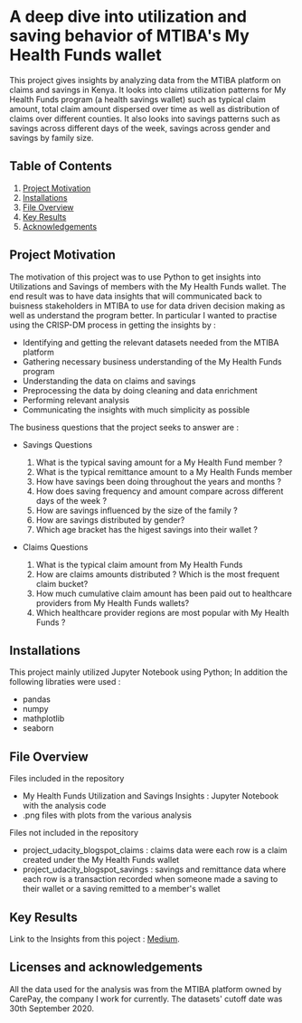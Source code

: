 # A deep dive  into utilization and saving behavior of MTIBA's My Health Funds wallet
This project gives insights by analyzing data from the MTIBA platform on claims and savings in Kenya. It looks into claims utilization patterns for My Health Funds program (a health savings wallet) such as typical claim amount, total claim amount dispersed over time as well as distribution of claims over different counties. It also looks into savings patterns such as savings across different days of the week, savings across gender and savings by family size.

## Table of Contents
1. [Project Motivation](#motivation)
2. [Installations](#installations)
3. [File Overview](#overview)
4. [Key Results](#results)
5. [Acknowledgements](#acknowledgements)

## <a id="motivation"/> Project Motivation
The motivation of this project was to use Python to get insights into Utilizations and Savings  of members with the My Health Funds wallet. The end result was to have data insights that will communicated back to buisness stakeholders in MTIBA to use for data driven decision making  as well as understand the program better. In particular I wanted to practise using the CRISP-DM process in getting the insights by :
- Identifying and getting the relevant datasets needed from the MTIBA platform
- Gathering necessary business understanding of the My Health Funds program
- Understanding the data on claims and savings
- Preprocessing the data by doing cleaning and data enrichment
- Performing relevant analysis
- Communicating the insights with much simplicity as possible

The business questions that the project seeks to answer are :
- Savings Questions
    1. What is the typical saving amount for a My Health Fund member ?
    2. What is the typical remittance amount to a My Health Funds member
    3. How have savings been doing throughout the years and months ?
    4. How does saving frequency and amount compare across different days of the week ?
    5. How are savings influenced by the size of the family ?
    6. How are savings distributed by gender?
    7. Which age bracket has the higest savings into their wallet ?

- Claims Questions
    1. What is the typical claim amount from My Health Funds
    2. How are claims amounts distributed ? Which is the most frequent claim bucket?
    3. How much cumulative claim amount has been paid out to healthcare providers from My Health Funds wallets?
    4. Which healthcare provider regions are most popular with My Health Funds ?

## <a id="installations"/> Installations
This project mainly utilized Jupyter Notebook using Python; In addition the  following libraties were used :
- pandas
- numpy
- mathplotlib
- seaborn

##  <a id="overview"/> File Overview
Files included in the repository
- My Health Funds Utilization and Savings Insights : Jupyter Notebook with the analysis code
- .png files with plots from the various analysis

Files not included in the repository
- project_udacity_blogspot_claims : claims data were each row is a claim created under the My Health Funds wallet
- project_udacity_blogspot_savings : savings and remittance data where each row is a transaction recorded when someone made a saving to their wallet or a saving remitted to a member's wallet


## <a id="results"/> Key Results
Link to the Insights from this poject : [Medium](https://medium.com/carepay-stories/saving-for-healthcare-a-deep-dive-into-m-tibas-savings-wallet-e0699dee7feb).

## <a id="acknowledgements"/> Licenses and acknowledgements
All the data used for the analysis was from the MTIBA platform owned by CarePay, the company I work for currently. The datasets' cutoff date was 30th September 2020.